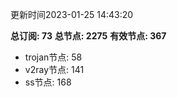更新时间2023-01-25 14:43:20

**总订阅: 73**
**总节点: 2275**
**有效节点: 367**
- trojan节点: 58
- v2ray节点: 141
- ss节点: 168
